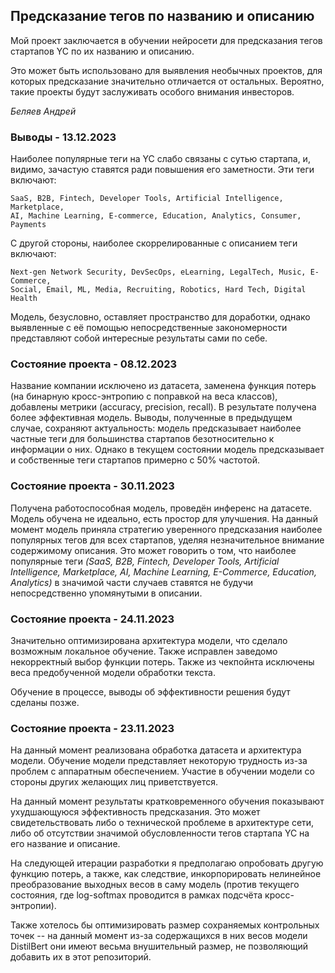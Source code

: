 ## Предсказание тегов по названию и описанию

Мой проект заключается в обучении нейросети для предсказания тегов стартапов
YC по их названию и описанию.

Это может быть использовано для выявления необычных проектов, для которых
предсказание значительно отличается от остальных. Вероятно, такие проекты
будут заслуживать особого внимания инвесторов.

_Беляев Андрей_

### Выводы - 13.12.2023
Наиболее популярные теги на YC слабо связаны с сутью стартапа, и, видимо,
зачастую ставятся ради повышения его заметности. Эти теги включают:

```
SaaS, B2B, Fintech, Developer Tools, Artificial Intelligence, Marketplace,
AI, Machine Learning, E-commerce, Education, Analytics, Consumer, Payments
```

С другой стороны, наиболее скоррелированные с описанием теги включают:

```
Next-gen Network Security, DevSecOps, eLearning, LegalTech, Music, E-Commerce,
Social, Email, ML, Media, Recruiting, Robotics, Hard Tech, Digital Health
```

Модель, безусловно, оставляет пространство для доработки, однако выявленные
с её помощью непосредственные закономерности представляют собой интересные
результаты сами по себе.

### Состояние проекта - 08.12.2023
Название компании исключено из датасета, заменена функция потерь (на бинарную
кросс-энтропию с поправкой на веса классов), добавлены метрики (accuracy,
precision, recall). В результате получена более эффективная модель. Выводы,
полученные в предыдущем случае, сохраняют актуальность: модель предсказывает
наиболее частные теги для большинства стартапов безотносительно к информации о
них. Однако в текущем состоянии модель предсказывает и собственные теги
стартапов примерно с 50% частотой.

### Состояние проекта - 30.11.2023
Получена работоспособная модель, проведён инференс на датасете. Модель обучена
не идеально, есть простор для улучшения. На данный момент модель приняла
стратегию уверенного предсказания наиболее популярных тегов для всех стартапов,
уделяя незначительное внимание содержимому описания. Это может говорить о том,
что наиболее популярные теги _(SaaS, B2B, Fintech, Developer Tools, Artificial
Intelligence, Marketplace, AI, Machine Learning, E-Commerce, Education,
Analytics)_ в значимой части случаев ставятся не будучи непосредственно
упомянутыми в описании.

### Состояние проекта - 24.11.2023
Значительно оптимизирована архитектура модели, что сделало возможным локальное
обучение. Также исправлен заведомо некорректный выбор функции потерь. Также
из чекпойнта исключены веса предобученной модели обработки текста.

Обучение в процессе, выводы об эффективности решения будут сделаны позже.

### Состояние проекта - 23.11.2023
На данный момент реализована обработка датасета и архитектура модели. Обучение
модели представляет некоторую трудность из-за проблем с аппаратным обеспечением.
Участие в обучении модели со стороны других желающих лиц приветствуется.

На данный момент результаты кратковременного обучения показывают ухудшающуюся
эффективность предсказания. Это может свидетельствовать либо о технической
проблеме в архитектуре сети, либо об отсутствии значимой обусловленности
тегов стартапа YC на его название и описание.

На следующей итерации разработки я предполагаю опробовать другую функцию потерь,
а также, как следствие, инкорпорировать нелинейное преобразование выходных
весов в саму модель (против текущего состояния, где log-softmax проводится в
рамках подсчёта кросс-энтропии).

Также хотелось бы оптимизировать размер сохраняемых контрольных точек -- на
данный момент из-за содержащихся в них весов модели DistilBert они имеют
весьма внушительный размер, не позволяющий добавить их в этот репозиторий.
